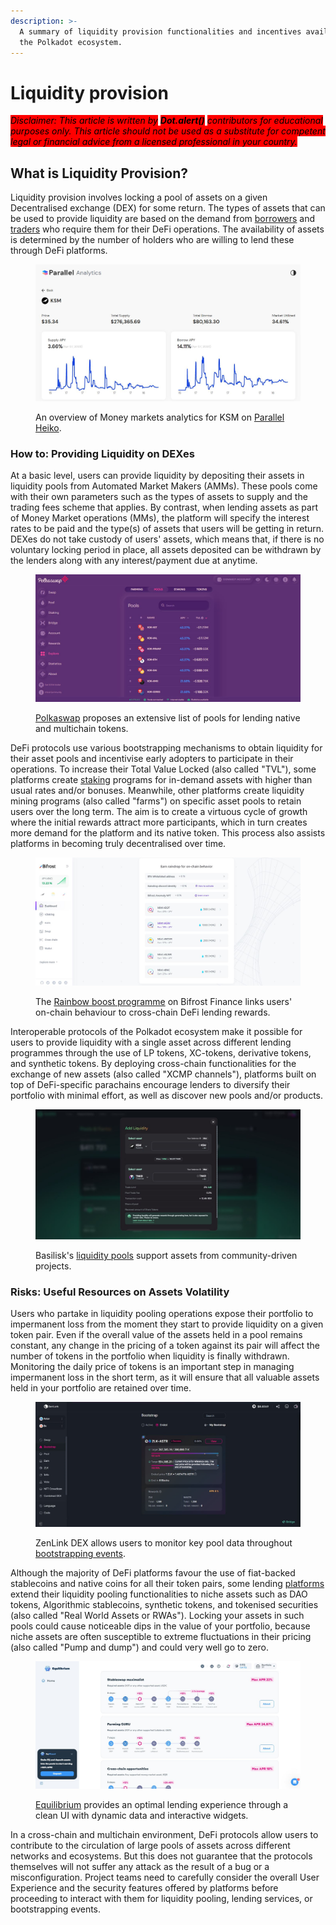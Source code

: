 ```yaml
---
description: >-
  A summary of liquidity provision functionalities and incentives available in
  the Polkadot ecosystem.
---
```


# Liquidity provision

_<mark style="background-color:red;">Disclaimer: This article is written by</mark> <mark style="background-color:red;"></mark><mark style="background-color:red;">**Dot.alert()**</mark> <mark style="background-color:red;"></mark><mark style="background-color:red;">contributors for educational purposes only. This article should not be used as a substitute for competent legal or financial advice from a licensed professional in your country.</mark>_



## What is Liquidity Provision?

Liquidity provision involves locking a pool of assets on a given Decentralised exchange (DEX) for some return. The types of assets that can be used to provide liquidity are based on the demand from [borrowers](../borrowing/) and [traders](../swapping/) who require them for their DeFi operations. The availability of assets is determined by the number of holders who are willing to lend these through DeFi platforms.

<figure><img src="../../../.gitbook/assets/O_LendingParallelAnalytics.JPG" alt="Parallel Finance provides Money markets analytics to lenders, borrowers, and traders."><figcaption><p>An overview of Money markets analytics for KSM on <a href="https://analytics.parallel.fi/moneymarket/KSM">Parallel Heiko</a>.</p></figcaption></figure>



### How to:  Providing Liquidity on DEXes

At a basic level, users can provide liquidity by depositing their assets in liquidity pools from Automated Market Makers (AMMs). These pools come with their own parameters such as the types of assets to supply and the trading fees scheme that applies. By contrast, when lending assets as part of Money Market operations (MMs), the platform will specify the interest rates to be paid and the type(s) of assets that users will be getting in return. DEXes do not take custody of users' assets, which means that, if there is no voluntary locking period in place, all assets deposited can be withdrawn by the lenders along with any interest/payment due at anytime.

<figure><img src="../../../.gitbook/assets/O_LendingPolkaswap.JPG" alt="Polkaswap has lending features for a wide range of native and multichain tokens."><figcaption><p><a href="https://polkaswap.io/#/explore/pools/">Polkaswap</a> proposes an extensive list of pools for lending native and multichain tokens.</p></figcaption></figure>

DeFi protocols use various bootstrapping mechanisms to obtain liquidity for their asset pools and incentivise early adopters to participate in their operations. To increase their Total Value Locked (also called "TVL"), some platforms create [staking](../staking/) programs for in-demand assets with higher than usual rates and/or bonuses. Meanwhile, other platforms create liquidity mining programs (also called "farms") on specific asset pools to retain users over the long term. The aim is to create a virtuous cycle of growth where the initial rewards attract more participants, which in turn creates more demand for the platform and its native token. This process also assists platforms in becoming truly decentralised over time.

<figure><img src="../../../.gitbook/assets/O_LendingBifrostBoost.JPG" alt="Bifrost runs a Rainbow Boost programme to reward long-standing users and lenders."><figcaption><p>The <a href="https://bifrost.app/dashboard/boost">Rainbow boost programme</a> on Bifrost Finance links users' on-chain behaviour to cross-chain DeFi lending rewards.</p></figcaption></figure>

Interoperable protocols of the Polkadot ecosystem make it possible for users to provide liquidity with a single asset across different lending programmes through the use of LP tokens, XC-tokens, derivative tokens, and synthetic tokens. By deploying cross-chain functionalities for the exchange of new assets (also called "XCMP channels"), platforms built on top of DeFi-specific parachains encourage lenders to diversify their portfolio with minimal effort, as well as discover new pools and/or products.

<figure><img src="../../../.gitbook/assets/O_LendingBasilisk.JPG" alt="Basilisk Finance supports assets from community-driven projects."><figcaption><p>Basilisk's <a href="https://app.basilisk.cloud/#/pools-and-farms">liquidity pools</a> support assets from community-driven projects.</p></figcaption></figure>



### Risks: Useful Resources on Assets Volatility

Users who partake in liquidity pooling operations expose their portfolio to impermanent loss from the moment they start to provide liquidity on a given token pair. Even if the overall value of the assets held in a pool remains constant, any change in the pricing of a token against its pair will affect the number of tokens in the portfolio when liquidity is finally withdrawn. Monitoring the daily price of tokens is an important step in managing impermanent loss in the short term, as it will ensure that all valuable assets held in your portfolio are retained over time.

<figure><img src="../../../.gitbook/assets/O_LendingZenLink.JPG" alt="ZenLink DEX integrates data monitoring tools for Bootstrapping events."><figcaption><p>ZenLink DEX allows users to monitor key pool data throughout <a href="https://dex.zenlink.pro/#/bootstrap/list">bootstrapping events</a>.</p></figcaption></figure>

Although the majority of DeFi platforms favour the use of fiat-backed stablecoins and native coins for all their token pairs, some lending [platforms](../../5.regulations/platforms/) extend their liquidity pooling functionalities to niche assets such as DAO tokens, Algorithmic stablecoins, synthetic tokens, and tokenised securities (also called "Real World Assets or RWAs"). Locking your assets in such pools could cause noticeable dips in the value of your portfolio, because niche assets are often susceptible to extreme fluctuations in their pricing (also called "Pump and dump") and could very well go to zero.

<figure><img src="../../../.gitbook/assets/O_LendingEquilibrium.JPG" alt="Equilibrium provides a clean UI with dynamic data and interactive widgets on its lending page."><figcaption><p><a href="https://app.equilibrium.io/earn/strategies">Equilibrium</a> provides an optimal lending experience through a clean UI with dynamic data and interactive widgets.</p></figcaption></figure>

In a cross-chain and multichain environment, DeFi protocols allow users to contribute to the circulation of large pools of assets across different networks and ecosystems. But this does not guarantee that the protocols themselves will not suffer any attack as the result of a bug or a misconfiguration. Project teams need to carefully consider the overall User Experience and the security features offered by platforms before proceeding to interact with them for liquidity pooling, lending services, or bootstrapping events.

